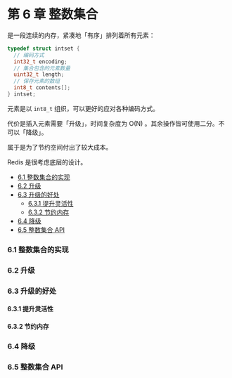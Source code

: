 # 第 6 章 整数集合

是一段连续的内存，紧凑地「有序」排列着所有元素：
```c
typedef struct intset {
  // 编码方式
  int32_t encoding;
  // 集合包含的元素数量
  uint32_t length;
  // 保存元素的数组
  int8_t contents[];
} intset;
```

元素是以 `int8_t` 组织，可以更好的应对各种编码方式。

代价是插入元素需要「升级」，时间复杂度为 O(N) 。其余操作皆可使用二分。不可以「降级」。

属于是为了节约空间付出了较大成本。

Redis 是很考虑底层的设计。

<!-- @import "[TOC]" {cmd="toc" depthFrom=3 depthTo=6 orderedList=false} -->

<!-- code_chunk_output -->

- [6.1 整数集合的实现](#61-整数集合的实现)
- [6.2 升级](#62-升级)
- [6.3 升级的好处](#63-升级的好处)
  - [6.3.1 提升灵活性](#631-提升灵活性)
  - [6.3.2 节约内存](#632-节约内存)
- [6.4 降级](#64-降级)
- [6.5 整数集合 API](#65-整数集合-api)

<!-- /code_chunk_output -->

### 6.1 整数集合的实现

### 6.2 升级

### 6.3 升级的好处

#### 6.3.1 提升灵活性

#### 6.3.2 节约内存

### 6.4 降级

### 6.5 整数集合 API
